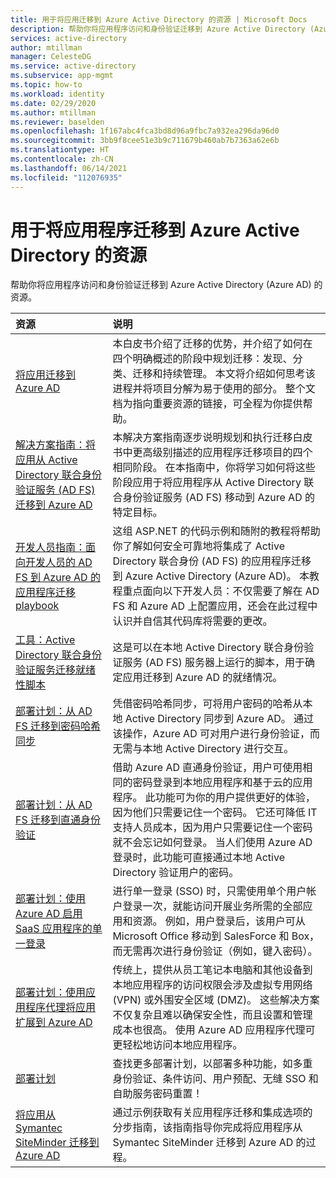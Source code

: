```yaml
---
title: 用于将应用迁移到 Azure Active Directory 的资源 | Microsoft Docs
description: 帮助你将应用程序访问和身份验证迁移到 Azure Active Directory (Azure AD) 的资源。
services: active-directory
author: mtillman
manager: CelesteDG
ms.service: active-directory
ms.subservice: app-mgmt
ms.topic: how-to
ms.workload: identity
ms.date: 02/29/2020
ms.author: mtillman
ms.reviewer: baselden
ms.openlocfilehash: 1f167abc4fca3bd8d96a9fbc7a932ea296da96d0
ms.sourcegitcommit: 3bb9f8cee51e3b9c711679b460ab7b7363a62e6b
ms.translationtype: HT
ms.contentlocale: zh-CN
ms.lasthandoff: 06/14/2021
ms.locfileid: "112076935"
---
```

# <a name="resources-for-migrating-applications-to-azure-active-directory"></a>用于将应用程序迁移到 Azure Active Directory 的资源

帮助你将应用程序访问和身份验证迁移到 Azure Active Directory (Azure AD) 的资源。

| 资源  | 说明  |
|:-----------|:-------------|
|[将应用迁移到 Azure AD](https://aka.ms/migrateapps/whitepaper) | 本白皮书介绍了迁移的优势，并介绍了如何在四个明确概述的阶段中规划迁移：发现、分类、迁移和持续管理。 本文将介绍如何思考该进程并将项目分解为易于使用的部分。 整个文档为指向重要资源的链接，可全程为你提供帮助。 |
|[解决方案指南：将应用从 Active Directory 联合身份验证服务 (AD FS) 迁移到 Azure AD](./migrate-adfs-apps-to-azure.md) | 本解决方案指南逐步说明规划和执行迁移白皮书中更高级别描述的应用程序迁移项目的四个相同阶段。 在本指南中，你将学习如何将这些阶段应用于将应用程序从 Active Directory 联合身份验证服务 (AD FS) 移动到 Azure AD 的特定目标。|
|[开发人员指南：面向开发人员的 AD FS 到 Azure AD 的应用程序迁移 playbook](https://aka.ms/adfsplaybook) | 这组 ASP.NET 的代码示例和随附的教程将帮助你了解如何安全可靠地将集成了 Active Directory 联合身份 (AD FS) 的应用程序迁移到 Azure Active Directory (Azure AD)。 本教程重点面向以下开发人员：不仅需要了解在 AD FS 和 Azure AD 上配置应用，还会在此过程中认识并自信其代码库将需要的更改。|
| [工具：Active Directory 联合身份验证服务迁移就绪性脚本](https://aka.ms/migrateapps/adfstools) | 这是可以在本地 Active Directory 联合身份验证服务 (AD FS) 服务器上运行的脚本，用于确定应用迁移到 Azure AD 的就绪情况。|
| [部署计划：从 AD FS 迁移到密码哈希同步](https://aka.ms/ADFSTOPHSDPDownload) | 凭借密码哈希同步，可将用户密码的哈希从本地 Active Directory 同步到 Azure AD。 通过该操作，Azure AD 可对用户进行身份验证，而无需与本地 Active Directory 进行交互。| 
| [部署计划：从 AD FS 迁移到直通身份验证](https://aka.ms/ADFSTOPTADPDownload)|借助 Azure AD 直通身份验证，用户可使用相同的密码登录到本地应用程序和基于云的应用程序。 此功能可为你的用户提供更好的体验，因为他们只需要记住一个密码。 它还可降低 IT 支持人员成本，因为用户只需要记住一个密码就不会忘记如何登录。 当人们使用 Azure AD 登录时，此功能可直接通过本地 Active Directory 验证用户的密码。|
| [部署计划：使用 Azure AD 启用 SaaS 应用程序的单一登录](https://aka.ms/SSODPDownload) | 进行单一登录 (SSO) 时，只需使用单个用户帐户登录一次，就能访问开展业务所需的全部应用和资源。 例如，用户登录后，该用户可从 Microsoft Office 移动到 SalesForce 和 Box，而无需再次进行身份验证（例如，键入密码）。 
| [部署计划：使用应用程序代理将应用扩展到 Azure AD](https://aka.ms/AppProxyDPDownload)| 传统上，提供从员工笔记本电脑和其他设备到本地应用程序的访问权限会涉及虚拟专用网络 (VPN) 或外围安全区域 (DMZ)。 这些解决方案不仅复杂且难以确保安全性，而且设置和管理成本也很高。 使用 Azure AD 应用程序代理可更轻松地访问本地应用程序。 |
| [部署计划](../fundamentals/active-directory-deployment-plans.md) | 查找更多部署计划，以部署多种功能，如多重身份验证、条件访问、用户预配、无缝 SSO 和自助服务密码重置！ |
| [将应用从 Symantec SiteMinder 迁移到 Azure AD](https://azure.microsoft.com/mediahandler/files/resourcefiles/migrating-applications-from-symantec-siteminder-to-azure-active-directory/Migrating-applications-from-Symantec-SiteMinder-to-Azure-Active-Directory.pdf) | 通过示例获取有关应用程序迁移和集成选项的分步指南，该指南指导你完成将应用程序从 Symantec SiteMinder 迁移到 Azure AD 的过程。 |
